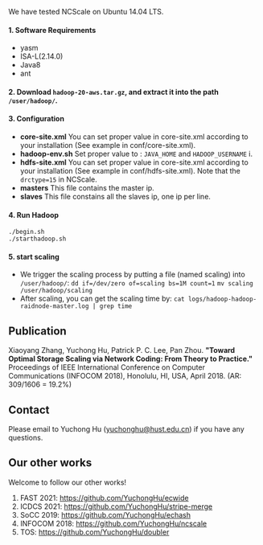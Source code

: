 We have tested NCScale on Ubuntu 14.04 LTS.
#### 1. Software Requirements
+ yasm 
+ ISA-L(2.14.0) 
+ Java8 
+ ant

#### 2. Download `hadoop-20-aws.tar.gz`, and extract it into the path `/user/hadoop/`.

#### 3. Configuration
+ **core-site.xml**    You can set proper value in core-site.xml according to your installation (See example in conf/core-site.xml).
+ **hadoop-env.sh**    Set proper value to : `JAVA_HOME` and `HADOOP_USERNAME` i.
+ **hdfs-site.xml**  You can set proper value in core-site.xml according to your installation (See example in conf/hdfs-site.xml). Note that the `drctype=15` in NCScale.
+ **masters**    This file contains the master ip.
+ **slaves**    This file constains all the slaves ip, one ip per line.

#### 4. Run Hadoop
    ./begin.sh
    ./starthadoop.sh

#### 5. start scaling
+ We trigger the scaling process by putting a file (named scaling) into `/user/hadoop/`:
    `dd if=/dev/zero of=scaling bs=1M count=1`
    `mv scaling /user/hadoop/scaling`
+ After scaling, you can get the scaling time by:
    `cat logs/hadoop-hadoop-raidnode-master.log | grep time`

## Publication

Xiaoyang Zhang, Yuchong Hu, Patrick P. C. Lee, Pan Zhou.
**"Toward Optimal Storage Scaling via Network Coding: From Theory to Practice."**
Proceedings of IEEE International Conference on Computer Communications (INFOCOM 2018), Honolulu, HI, USA, April 2018.
(AR: 309/1606 = 19.2%)

## Contact

Please email to Yuchong Hu ([yuchonghu@hust.edu.cn](mailto:yuchonghu@hust.edu.cn)) if you have any questions.

## Our other works

Welcome to follow our other works!

1. FAST 2021: https://github.com/YuchongHu/ecwide
2. ICDCS 2021: https://github.com/YuchongHu/stripe-merge
3. SoCC 2019: https://github.com/YuchongHu/echash
4. INFOCOM 2018: https://github.com/YuchongHu/ncscale
5. TOS: https://github.com/YuchongHu/doubler